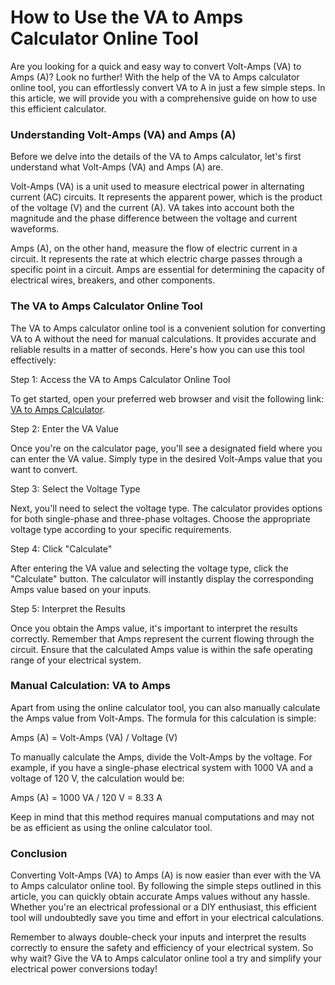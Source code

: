 How to Use the VA to Amps Calculator Online Tool
================================================

Are you looking for a quick and easy way to convert Volt-Amps (VA) to Amps (A)? Look no further! With the help of the VA to Amps calculator online tool, you can effortlessly convert VA to A in just a few simple steps. In this article, we will provide you with a comprehensive guide on how to use this efficient calculator.

### Understanding Volt-Amps (VA) and Amps (A)

Before we delve into the details of the VA to Amps calculator, let's first understand what Volt-Amps (VA) and Amps (A) are.

Volt-Amps (VA) is a unit used to measure electrical power in alternating current (AC) circuits. It represents the apparent power, which is the product of the voltage (V) and the current (A). VA takes into account both the magnitude and the phase difference between the voltage and current waveforms.

Amps (A), on the other hand, measure the flow of electric current in a circuit. It represents the rate at which electric charge passes through a specific point in a circuit. Amps are essential for determining the capacity of electrical wires, breakers, and other components.

### The VA to Amps Calculator Online Tool

The VA to Amps calculator online tool is a convenient solution for converting VA to A without the need for manual calculations. It provides accurate and reliable results in a matter of seconds. Here's how you can use this tool effectively:

Step 1: Access the VA to Amps Calculator Online Tool

To get started, open your preferred web browser and visit the following link: [VA to Amps Calculator](https://www.onlinecalculatorsfree.com/tools/volt-amps-to-amps-calculator.html).

Step 2: Enter the VA Value

Once you're on the calculator page, you'll see a designated field where you can enter the VA value. Simply type in the desired Volt-Amps value that you want to convert.

Step 3: Select the Voltage Type

Next, you'll need to select the voltage type. The calculator provides options for both single-phase and three-phase voltages. Choose the appropriate voltage type according to your specific requirements.

Step 4: Click "Calculate"

After entering the VA value and selecting the voltage type, click the "Calculate" button. The calculator will instantly display the corresponding Amps value based on your inputs.

Step 5: Interpret the Results

Once you obtain the Amps value, it's important to interpret the results correctly. Remember that Amps represent the current flowing through the circuit. Ensure that the calculated Amps value is within the safe operating range of your electrical system.

### Manual Calculation: VA to Amps

Apart from using the online calculator tool, you can also manually calculate the Amps value from Volt-Amps. The formula for this calculation is simple:

Amps (A) = Volt-Amps (VA) / Voltage (V)

To manually calculate the Amps, divide the Volt-Amps by the voltage. For example, if you have a single-phase electrical system with 1000 VA and a voltage of 120 V, the calculation would be:

Amps (A) = 1000 VA / 120 V = 8.33 A

Keep in mind that this method requires manual computations and may not be as efficient as using the online calculator tool.

### Conclusion

Converting Volt-Amps (VA) to Amps (A) is now easier than ever with the VA to Amps calculator online tool. By following the simple steps outlined in this article, you can quickly obtain accurate Amps values without any hassle. Whether you're an electrical professional or a DIY enthusiast, this efficient tool will undoubtedly save you time and effort in your electrical calculations.

Remember to always double-check your inputs and interpret the results correctly to ensure the safety and efficiency of your electrical system. So why wait? Give the VA to Amps calculator online tool a try and simplify your electrical power conversions today!